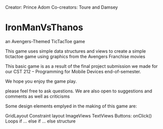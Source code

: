 Creator: Prince Adom
Co-creators: Toure and Damsey

# IronManVsThanos
an Avengers-Themed TicTacToe game

This game uses simple data structures and views to create a simple tictactoe game
using graphics from the Avengers Franchise movies

This basic game is as a result of the final project submission we made for our 
CST 212 – Programming for Mobile Devices end-of-semester.

We hope you enjoy the game play.

please feel free to ask questions. We are also open to suggestions and comments as well as criticisms

Some design elements emplyed in the making of this game are:

GridLayout 
Constraint layout
ImageViews
TextViews
Buttons: onClick()
Loops
if ... else if ... else structure

